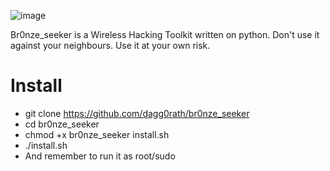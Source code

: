 ![image](https://user-images.githubusercontent.com/58988471/160827249-27e73e85-9234-4969-a51e-627560c0edb0.png)

Br0nze_seeker is a Wireless Hacking Toolkit written on python. Don't use it against your neighbours. Use it at your own risk.

# Install
* git clone https://github.com/dagg0rath/br0nze_seeker
* cd br0nze_seeker
* chmod +x br0nze_seeker install.sh
* ./install.sh
* And remember to run it as root/sudo
